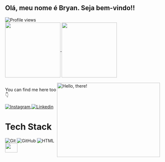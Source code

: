 ## Olá, meu nome é Bryan. Seja bem-vindo!!
<img src="https://komarev.com/ghpvc/?username=bryangps&color=yellow" alt="Profile views" /> 
<br>

<div>
<a href= "https://beacons.ai/Bryangps">
<img  align="center"  height="180em" src="https://github-readme-stats.vercel.app/api?username=Bryangps&show_icons=true&theme=radical"/>
<img align="center" height="180em" src= "https://github-readme-stats.vercel.app/api/top-langs/?username=Bryangps&layout=compact&theme=radical"/>
</div>
<br>

  
<div>
<a href="#">
<img src="https://media1.tenor.com/images/a7bd6b94430c1e66148d580209e377c5/tenor.gif?itemid=5043108" title="hello" width="335" height="243" align="right" alt="Hello, there!">
</a>
</div>

You can find me here too 👇

<div>
<a href="https://instagram.com/bryan.gps18" target="_blank">
<img align="center" src="https://img.shields.io/badge/Instagram-E4405F?style=for-the-badge&logo=instagram&logoColor=white" alt="Instagram"/>
</a>

<a href="https://www.linkedin.com/in/bryan-gps/" target="_blank">
 <img align="center" src="https://img.shields.io/badge/LinkedIn-0077B5?style=for-the-badge&logo=linkedin&logoColor=white" alt="Linkedin"/>
</a>

</div>


# Tech Stack

 <div>
   <img align="center" alt="Git" src="https://img.shields.io/badge/GIT-E44C30?style=for-the-badge&logo=git&logoColor=white">
   <img align="center" alt="GitHub" src="https://img.shields.io/badge/GitHub-100000?style=for-the-badge&logo=github&logoColor=white">
   <img align="center" alt="HTML" src="https://img.shields.io/badge/HTML5-E34F26?style=for-the-badge&logo=html5&logoColor=white">  
   <img align="center" height="30" width="40" src="https://cdn.jsdelivr.net/gh/devicons/devicon/icons/python/python-original.svg" />         
</div> 
